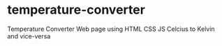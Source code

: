 # temperature-converter
Temperature Converter Web page using  HTML CSS JS Celcius to Kelvin and vice-versa
